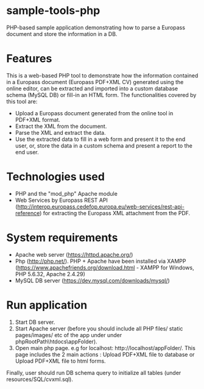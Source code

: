 sample-tools-php
================

PHP-based sample application demonstrating how to parse a Europass document and store the information in a DB.

Features
=========
This is a web-based PHP tool to demonstrate how the information contained in a Europass document (Europass PDF+XML CV) generated using the online editor, can be extracted and imported into a custom database schema (MySQL DB) or fill-in an HTML form.
The functionalities covered by this tool are:

- Upload a Europass document generated from the online tool in PDF+XML format.
- Extract the XML from the document.
- Parse the XML and extract the data.
- Use the extracted data to fill in a web form and present it to the end user, or, store the data in a custom schema and present a report to the end user.

Technologies used
=================
- PHP and the "mod_php" Apache module
- Web Services by Europass REST API (http://interop.europass.cedefop.europa.eu/web-services/rest-api-reference) for extracting the Europass XML attachment from the PDF.

System requirements
====================
- Apache web server (https://httpd.apache.org/)
- Php (http://php.net/). PHP + Apache have been installed via XAMPP (https://www.apachefriends.org/download.html - XAMPP for Windows, PHP 5.6.32, Apache 2.4.29)
- MySQL DB server (https://dev.mysql.com/downloads/mysql/)

Run application
===============
1. Start DB server.
2. Start Apache server (before you should include all PHP files/ static pages/images/ etc of the app under under phpRootPath\htdocs\appFolder).
3. Open main php page. e.g for localhost: http://localhost/appFolder/.
This page includes the 2 main actions : Upload PDF+XML file to database or Upload PDF+XML file to html forms.

Finally, user should run DB schema query to initialize all tables (under resources/SQL/cvxml.sql).  
